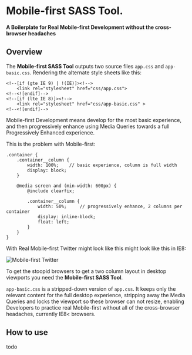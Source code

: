# Mobile-first SASS Tool.
**A Boilerplate for Real Mobile-first Development without the cross-browser headaches**


## Overview

The **Mobile-first SASS Tool** outputs two source files ``app.css`` and ``app-basic.css``. Rendering the alternate style sheets like this:

````
<!--[if (gte IE 9) | !(IE)]><!-->
	<link rel="stylesheet" href="css/app.css">
<!--<![endif]-->
<!--[if (lte IE 8)]><!-->
	<link rel="stylesheet" href="css/app-basic.css" >
<!--<![endif]-->
````


Mobile-first Development means develop for the most basic experience, and then progressively enhance using Media Queries towards a full Progressively Enhanced experience.

This is the problem with Mobile-first:

````
.container {
	.container__column {
		width: 100%;    // basic experience, column is full width
    	display: block;
	}

	@media screen and (min-width: 600px) {
		@include clearfix;

    	.container__column {
    		width: 50%;     // progressively enhance, 2 columns per container
    		display: inline-block;
    		float: left;
    	}
	}
}
````

With Real Mobile-first Twitter might look like this might look like this in IE8:

![Mobile-first Twitter](https://github.com/elisechant/mobile-first-sass-tool/images/mobile-first-twitter.jpg)


To get the stoopid browsers to get a two column layout in desktop viewports you need the **Mobile-first SASS Tool**.

``app-basic.css`` is a stripped-down version of ``app.css``. It keeps only the relevant content for the full desktop experience, stripping away the Media Queries and locks the viewport so these browser can not resize, enabling Developers to practice real Mobile-first without all of the cross-browser headaches, currently IE8< browsers.


## How to use

todo